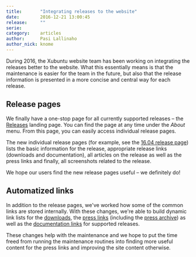 ```yaml
---
title:       "Integrating releases to the website"
date:        2016-12-21 13:00:45
release:     ""
serie:       
category:    articles
author:      Pasi Lallinaho
author_nick: knome
---
```


During 2016, the Xubuntu website team has been working on integrating the releases better to the website. What this essentially means is that the maintenance is easier for the team in the future, but also that the release information is presented in a more concise and central way for each release.

Release pages
-------------

We finally have a one-stop page for all currently supported releases – the [Releases](https://xubuntu.org/releases/) landing page. You can find the page at any time under the *About* menu. From this page, you can easily access individual release pages.

The new individual release pages (for example, see the [16.04 release page](http://xubuntu.org/release/16-04/)) lists the basic information for the release, appropriate release links (downloads and documentation), all articles on the release as well as the press links and finally, all screenshots related to the release.

We hope our users find the new release pages useful – we definitely do!

Automatized links
-----------------

In addition to the release pages, we've worked how some of the common links are stored internally. With these changes, we're able to build dynamic link lists for the [downloads](https://xubuntu.org/getxubuntu/), the [press links](https://xubuntu.org/press/) (including the [press archive](https://xubuntu.org/press/archive/)) as well as the [documentation links](https://xubuntu.org/help/) for supported releases.

These changes help with the maintenance and we hope to put the time freed from running the maintenance routines into finding more useful content for the press links and improving the site content otherwise.
